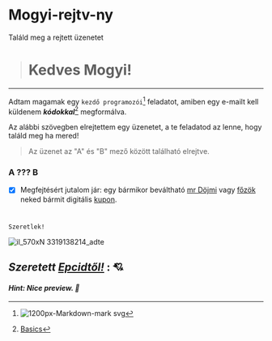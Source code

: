 # Mogyi-rejtv-ny
Találd meg a rejtett üzenetet

># Kedves Mogyi! #

--------------------

Adtam magamak egy `kezdő programozói`[^1] feladatot, amiben egy e-mailt kell küldenem **_kódokkal_**[^2] megformálva.


Az alábbi szövegben elrejtettem egy üzenetet, a te feladatod az lenne, hogy találd meg ha mered!

>Az üzenet az "A" és "B" mező között található elrejtve.
### A ??? <!-- Nagyon büdi a feneked blöö --> B


- [x] Megfejtésért jutalom jár: 
egy bármikor beváltható [mr Döjmi](https://ibb.co/q9rLp5V) vagy [főzök](https://ibb.co/3k5r4Y0) neked bármit digitális [kupon](https://ibb.co/FDVdV7T).

#
```
Szeretlek! 
```
![il_570xN 3319138214_adte](https://user-images.githubusercontent.com/98794995/152234301-3ba550f7-9ea9-40c4-85a3-469da5d4e938.jpg)


## *Szeretett [Epcidtől!](https://ibb.co/RCwVBWz)* :  :cupid: ##


#### *Hint: Nice preview. :1234:* ####
[^1]: ![1200px-Markdown-mark svg](https://user-images.githubusercontent.com/98794995/152197496-ff1d62b7-0689-448a-84db-e588e1586c64.png#gh-light-mode-only´)
[^2]: [Basics](https://docs.github.com/en/get-started/writing-on-github/getting-started-with-writing-and-formatting-on-github/basic-writing-and-formatting-syntax)

